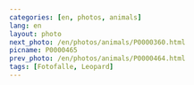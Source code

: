 ```yaml
---
categories: [en, photos, animals]
lang: en
layout: photo
next_photo: /en/photos/animals/P0000360.html
picname: P0000465
prev_photo: /en/photos/animals/P0000464.html
tags: [Fotofalle, Leopard]
---
```

